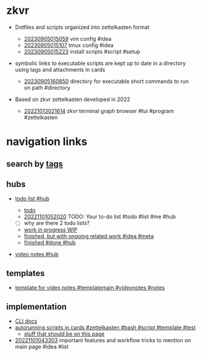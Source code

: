 # zkvr

- Dotfiles and scripts organized into zettelkasten format
  - [20230905015059](/zet/20230905015059/README.md) vim config #idea
  - [20230905015107](/zet/20230905015107/README.md) tmux config #idea
  - [20230905015223](/zet/20230905015223/README.md) install scripts #script #setup

- symbolic links to executable scripts are kept up to date in a directory using tags and attachments in cards
  - [20230905160850](/zet/20230905160850/README.md) directory for executable short commands to run on path #directory

- Based on zkvr zettelkasten developed in 2022
  - [20221013021614](/zet/20221013021614/README.md) zkvr terminal graph browser #tui #program #zettelkasten

# navigation links

## search by [tags](/tagindex/)

## hubs

- [todo list #hub](/zet/20221007044552/README.md)
  - [todo](/zet/20221003150098/README.md)
  - [20221101052020](/zet/20221101052020/README.md) TODO: Your to-do list #todo #list #me #hub
  - [ ] why are there 2 todo lists?
  - [work in progress WIP](/zet/20221008042814/README.md)
  - [finished, but with ongoing related work #idea #meta](/zet/20221014215609/README.md)
  - [finished #done #hub](/zet/20221009095853/README.md)


- [video notes #hub](/zet/20221006213953/README.md)

## templates

- [template for video notes #templatemain #videonotes #notes](/zet/20221031092923/README.md)

## implementation

- [CLI docs](/zet/20221006032546/README.md)
- [autorunning scripts in cards #zettelkasten #bash #script #template #test](/zet/20221008063052/README.md)
  - [stuff that should be on this page](/zet/20221009192000/README.md)
- [20221101043303](/zet/20221101043303/README.md) important features and workflow tricks to mention on main page #idea #list
